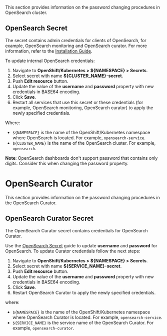 This section provides information on the password changing procedures in OpenSearch cluster.

## OpenSearch Secret

The secret contains admin credentials for clients of OpenSearch, for example, OpenSearch monitoring and OpenSearch curator.
For more information, refer to the [Installation Guide](../../installation-guide/README.md#parameters).

To update internal OpenSearch credentials:

1. Navigate to **OpenShift/Kubernetes > ${NAMESPACE} > Secrets**.
2. Select secret with name **${CLUSTER_NAME}-secret**.
3. Push **Edit resource** button.
4. Update the value of the **username** and **password** property with new credentials in BASE64 encoding.
5. Click **Save**.
6. Restart all services that use this secret or these credentials (for example, OpenSearch monitoring, OpenSearch curator) to apply the newly specified credentials.

Where:

* `${NAMESPACE}` is the name of the OpenShift/Kubernetes namespace where OpenSearch is located. For example, `opensearch-service`.
* `${CLUSTER_NAME}` is the name of the OpenSearch cluster. For example, `opensearch`.

**Note**: OpenSearch dashboards don't support password that contains only digits. Consider this when changing the password property.

# OpenSearch Curator
This section provides information on the password changing procedures in the OpenSearch Curator.

## OpenSearch Curator Secret

The OpenSearch Curator secret contains credentials for OpenSearch Curator.

Use the [OpenSearch Secret](#opensearch-secret) guide to update **username** and **password** for OpenSearch. To update Curator credentials follow the next steps:

1. Navigate to **OpenShift/Kubernetes > ${NAMESPACE} > Secrets**.
2. Select secret with name **${SERVICE_NAME}-secret**.
3. Push **Edit resource** button.
4. Update the value of the **username** and **password** property with new credentials in BASE64 encoding.
5. Click **Save**.
6. Restart OpenSearch Curator to apply the newly specified credentials.

where:

* `${NAMESPACE}` is the name of the OpenShift/Kubernetes namespace where OpenSearch Curator is located. For example, `opensearch-service`.
* `${SERVICE_NAME}` is the service name of the OpenSearch Curator. For example, `opensearch-curator`.